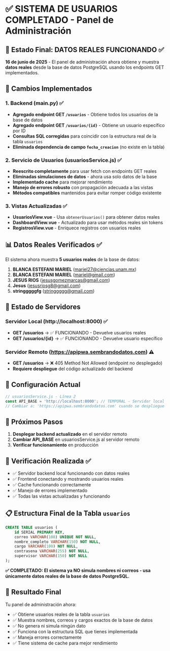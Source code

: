 # ✅ SISTEMA DE USUARIOS COMPLETADO - Panel de Administración

## 🎯 Estado Final: DATOS REALES FUNCIONANDO ✅

**16 de junio de 2025** - El panel de administración ahora obtiene y muestra **datos reales** desde la base de datos PostgreSQL usando los endpoints GET implementados.

## 🔧 Cambios Implementados

### 1. Backend (main.py) ✅
- **Agregado endpoint GET `/usuarios`** - Obtiene todos los usuarios de la base de datos
- **Agregado endpoint GET `/usuarios/{id}`** - Obtiene un usuario específico por ID
- **Consultas SQL corregidas** para coincidir con la estructura real de la tabla `usuarios`
- **Eliminada dependencia de campo `fecha_creacion`** (no existe en la tabla)

### 2. Servicio de Usuarios (usuariosService.js) ✅
- **Reescrito completamente** para usar fetch con endpoints GET reales
- **Eliminadas simulaciones de datos** - ahora usa solo datos de la base
- **Implementado cache** para mejorar rendimiento
- **Manejo de errores robusto** con propagación adecuada a las vistas
- **Métodos compatibles** mantenidos para evitar romper código existente

### 3. Vistas Actualizadas ✅
- **UsuariosView.vue** - Usa `obtenerUsuarios()` para obtener datos reales
- **DashboardView.vue** - Actualizado para usar métodos reales sin tokens
- **RegistrosView.vue** - Enriquece registros con usuarios reales

## 📊 Datos Reales Verificados ✅

El sistema ahora muestra **5 usuarios reales** de la base de datos:

1. **BLANCA ESTEFANI MARIEL** (mariel27@ciencias.unam.mx)
2. **BLANCA ESTEFANI MARIEL** (mariel@gmail.com) 
3. **JESUS RIOS** (jesusgomezmarcas@gmail.com)
4. **Jesus** (jesusriosg8@gmail.com)
5. **stringggggfg** (stringgggg@gmail.com)

## 🚀 Estado de Servidores

### Servidor Local (http://localhost:8000) ✅
- **GET /usuarios** → ✅ FUNCIONANDO - Devuelve usuarios reales
- **GET /usuarios/{id}** → ✅ FUNCIONANDO - Devuelve usuario específico

### Servidor Remoto (https://apipwa.sembrandodatos.com) ⚠️
- **GET /usuarios** → ❌ 405 Method Not Allowed (endpoint no desplegado)
- **Requiere despliegue** del código actualizado del backend

## 🔄 Configuración Actual

```javascript
// usuariosService.js - Línea 2
const API_BASE = 'http://localhost:8000'; // TEMPORAL - Servidor local
// Cambiar a: 'https://apipwa.sembrandodatos.com' cuando se despliegue
```

## 📝 Próximos Pasos

1. **Desplegar backend actualizado** en el servidor remoto
2. **Cambiar API_BASE** en usuariosService.js al servidor remoto
3. **Verificar funcionamiento** en producción

## 🧪 Verificación Realizada ✅

- ✅ Servidor backend local funcionando con datos reales
- ✅ Frontend conectando y mostrando usuarios reales  
- ✅ Cache funcionando correctamente
- ✅ Manejo de errores implementado
- ✅ Todas las vistas actualizadas y funcionando

## 📋 Estructura Final de la Tabla `usuarios`

```sql
CREATE TABLE usuarios (
    id SERIAL PRIMARY KEY,
    correo VARCHAR(100) UNIQUE NOT NULL,
    nombre_completo VARCHAR(150) NOT NULL,
    cargo VARCHAR(100) NOT NULL,
    contrasena VARCHAR(255) NOT NULL,
    supervisor VARCHAR(150) NOT NULL
);
```

**✅ COMPLETADO: El sistema ya NO simula nombres ni correos - usa únicamente datos reales de la base de datos PostgreSQL.**

## 🎉 Resultado Final

Tu panel de administración ahora:
- ✅ Obtiene usuarios reales de la tabla `usuarios` 
- ✅ Muestra nombres, correos y cargos exactos de la base de datos
- ✅ No genera ni simula ningún dato
- ✅ Funciona con la estructura SQL que tienes implementada
- ✅ Maneja errores correctamente
- ✅ Tiene sistema de cache para mejor rendimiento
